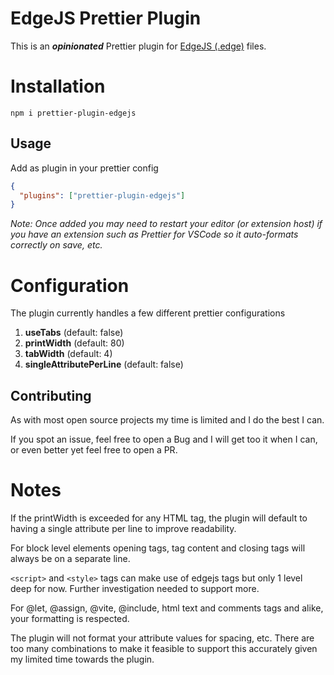 # EdgeJS Prettier Plugin

This is an **_opinionated_** Prettier plugin for [EdgeJS (.edge)](https://edgejs.dev/ "EdgeJS") files.

# Installation

```shell
npm i prettier-plugin-edgejs
```

## Usage

Add as plugin in your prettier config

```json
{
  "plugins": ["prettier-plugin-edgejs"]
}
```

_Note: Once added you may need to restart your editor (or extension host) if you have an extension such as Prettier for VSCode so it auto-formats correctly on save, etc._

# Configuration

The plugin currently handles a few different prettier configurations

1. **useTabs** (default: false)
2. **printWidth** (default: 80)
3. **tabWidth** (default: 4)
4. **singleAttributePerLine** (default: false)

## Contributing

As with most open source projects my time is limited and I do the best I can.

If you spot an issue, feel free to open a Bug and I will get too it when I can, or even better yet feel free to open a PR.

# Notes

If the printWidth is exceeded for any HTML tag, the plugin will default to having a single attribute per line to improve readability.

For block level elements opening tags, tag content and closing tags will always be on a separate line.

`<script>` and `<style>` tags can make use of edgejs tags but only 1 level deep for now. Further investigation needed to support more.

For @let, @assign, @vite, @include, html text and comments tags and alike, your formatting is respected.

The plugin will not format your attribute values for spacing, etc. There are too many combinations to make it feasible to support this accurately given my limited time towards the plugin.

